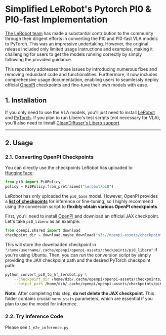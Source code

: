 # Simplified LeRobot's Pytorch PI0 & PI0-fast Implementation

[The LeRobot team](https://github.com/huggingface/lerobot/tree/main) has made a substantial contribution to the community through their diligent efforts in converting the PI0 and PI0-fast VLA models to PyTorch. This was an impressive undertaking. However, the original release included only limited usage instructions and examples, making it challenging for users to get the models running correctly by simply following the provided guidance.

This repository addresses those issues by introducing numerous fixes and removing redundant code and functionalities. Furthermore, it now includes comprehensive usage documentation, enabling users to seamlessly deploy official [OpenPI](https://github.com/Physical-Intelligence/openpi/tree/main?tab=readme-ov-file) checkpoints and fine-tune their own models with ease.

## 1. Installation

If you only need to use the VLA models, you'll just need to install [LeRobot](https://github.com/huggingface/lerobot/tree/main) and [PyTorch](https://pytorch.org/). If you plan to run Libero's test scripts (not necessary for VLA), you'll also need to install [CleanDiffuser's Libero support](https://github.com/CleanDiffuserTeam/CleanDiffuser/tree/lightning/cleandiffuser/env/libero).

---

## 2. Usage

### 2.1. Converting OpenPI Checkpoints

You can directly use the checkpoints LeRobot has uploaded to [HuggingFace](https://huggingface.co/lerobot/pi0):

```python
from pi0 import Pi0Policy
policy = Pi0Policy.from_pretrained("lerobot/pi0")
```

LeRobot has only uploaded the `pi0_base` model. However, OpenPI provides a [**list of checkpoints**](https://github.com/Physical-Intelligence/openpi?tab=readme-ov-file#model-checkpoints) for inference or fine-tuning, so I highly recommend using the conversion script to **flexibly obtain various OpenPI checkpoints**.

First, you'll need to install [OpenPI](https://github.com/Physical-Intelligence/openpi/tree/main?tab=readme-ov-file) and download an official JAX checkpoint. Let's take `pi0_libero` as an example:

```python
from openpi.shared import download
checkpoint_dir = download.maybe_download("s3://openpi-assets/checkpoints/pi0_libero")
```

This will store the downloaded checkpoint in `"/home/username/.cache/openpi/openpi-assets/checkpoints/pi0_libero"` if you're using Ubuntu. Then, you can run the conversion script by simply providing the JAX checkpoint path and the desired PyTorch checkpoint path:

```bash
python convert_pi0_to_hf_lerobot.py \
    --checkpoint_dir /home/dzb/.cache/openpi/openpi-assets/checkpoints/pi0_libero/params \
    --output_path /home/dzb/.cache/openpi/openpi-assets/checkpoints/pi0_libero_pytorch
```

**Note:** After completing this step, **do not delete the JAX checkpoint**. This folder contains crucial `norm_stats` parameters, which are essential if you plan to use the model for inference.

### 2.2. Try Inference Code

Please see `1_e2e_inference.py`.